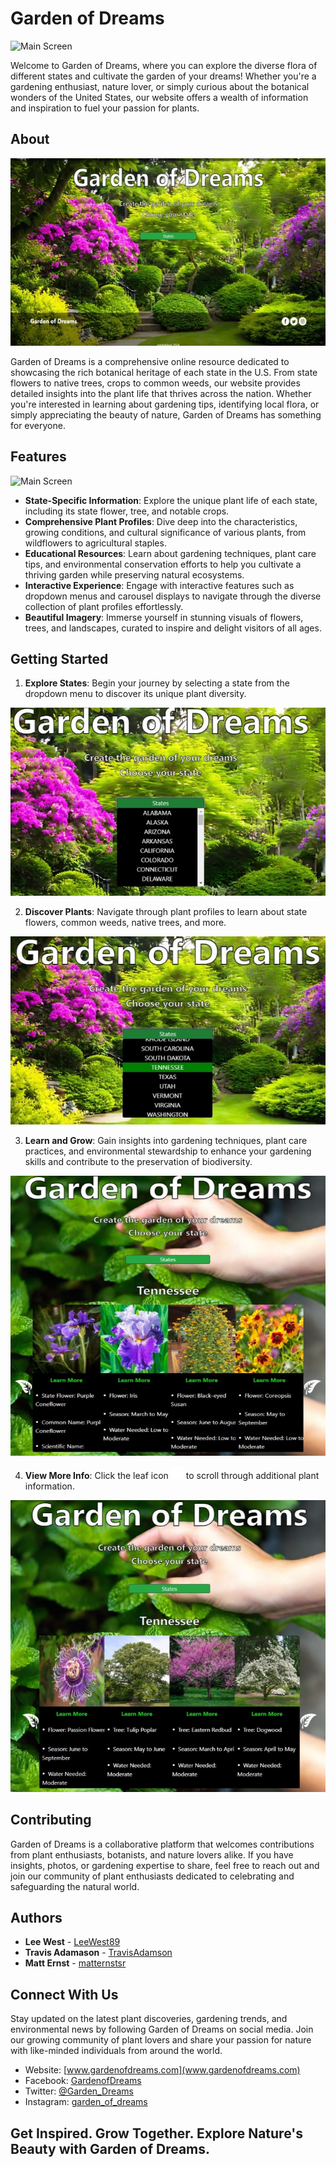 # Garden of Dreams
![Main Screen](images/readmeImages/DEMOGIF.gif)

Welcome to Garden of Dreams, where you can explore the diverse flora of different states and cultivate the garden of your dreams! Whether you're a gardening enthusiast, nature lover, or simply curious about the botanical wonders of the United States, our website offers a wealth of information and inspiration to fuel your passion for plants.

## About
![Main Screen](images/readmeImages/Main_Screen.jpg)

Garden of Dreams is a comprehensive online resource dedicated to showcasing the rich botanical heritage of each state in the U.S. From state flowers to native trees, crops to common weeds, our website provides detailed insights into the plant life that thrives across the nation. Whether you're interested in learning about gardening tips, identifying local flora, or simply appreciating the beauty of nature, Garden of Dreams has something for everyone.

## Features
![Main Screen](images/readmeImages/JSONGIF.gif)
- **State-Specific Information**: Explore the unique plant life of each state, including its state flower, tree, and notable crops.
- **Comprehensive Plant Profiles**: Dive deep into the characteristics, growing conditions, and cultural significance of various plants, from wildflowers to agricultural staples.
- **Educational Resources**: Learn about gardening techniques, plant care tips, and environmental conservation efforts to help you cultivate a thriving garden while preserving natural ecosystems.
- **Interactive Experience**: Engage with interactive features such as dropdown menus and carousel displays to navigate through the diverse collection of plant profiles effortlessly.
- **Beautiful Imagery**: Immerse yourself in stunning visuals of flowers, trees, and landscapes, curated to inspire and delight visitors of all ages.

## Getting Started

1. **Explore States**: Begin your journey by selecting a state from the dropdown menu to discover its unique plant diversity.

![Pick a State](images/readmeImages/Pick_a_state.jpg)

2. **Discover Plants**: Navigate through plant profiles to learn about state flowers, common weeds, native trees, and more.

![Picked a State](images/readmeImages/picked_a_state.jpg)

3. **Learn and Grow**: Gain insights into gardening techniques, plant care practices, and environmental stewardship to enhance your gardening skills and contribute to the preservation of biodiversity.

![View Info](images/readmeImages/View_info.jpg)

4. **View More Info**: Click the leaf icon <img src="images/readmeImages/leaf.svg" alt="Leaf Icon" width="20"/> to scroll through additional plant information.

![View More Info](images/readmeImages/View_more_info.jpg)

## Contributing

Garden of Dreams is a collaborative platform that welcomes contributions from plant enthusiasts, botanists, and nature lovers alike. If you have insights, photos, or gardening expertise to share, feel free to reach out and join our community of plant enthusiasts dedicated to celebrating and safeguarding the natural world.

## Authors

- **Lee West** - [LeeWest89](https://github.com/LeeWest89)
- **Travis Adamason** - [TravisAdamson](https://github.com/TravisAdamson)
- **Matt Ernst** - [matternstsr](https://github.com/matternstsr)

## Connect With Us

Stay updated on the latest plant discoveries, gardening trends, and environmental news by following Garden of Dreams on social media. Join our growing community of plant lovers and share your passion for nature with like-minded individuals from around the world.

- Website: [www.gardenofdreams.com](www.gardenofdreams.com)
- Facebook: [GardenofDreams](https://www.facebook.com/GardenofDreams)
- Twitter: [@Garden_Dreams](https://twitter.com/Garden_Dreams)
- Instagram: [garden_of_dreams](https://www.instagram.com/garden_of_dreams/)

## Get Inspired. Grow Together. Explore Nature's Beauty with Garden of Dreams.

